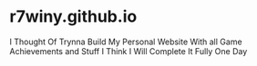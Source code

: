 # r7winy.github.io
I Thought Of Trynna Build My Personal Website With all Game Achievements and Stuff
I Think I Will Complete It Fully One Day
